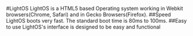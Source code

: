 #LightOS
LightOS is a HTML5 based Operating system working in Webkit browsers(Chrome, Safari) and in Gecko Browsers(Firefox).
##Speed
LightOS boots very fast. The standard boot time is 80ms to 100ms.
##Easy to use
LightOS's interface is designed to be easy and functional
